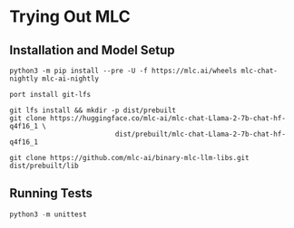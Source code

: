 # Trying Out MLC

## Installation and Model Setup

```shell
python3 -m pip install --pre -U -f https://mlc.ai/wheels mlc-chat-nightly mlc-ai-nightly

port install git-lfs

git lfs install && mkdir -p dist/prebuilt
git clone https://huggingface.co/mlc-ai/mlc-chat-Llama-2-7b-chat-hf-q4f16_1 \
						  dist/prebuilt/mlc-chat-Llama-2-7b-chat-hf-q4f16_1

git clone https://github.com/mlc-ai/binary-mlc-llm-libs.git dist/prebuilt/lib
```

## Running Tests

```python
python3 -m unittest
```
